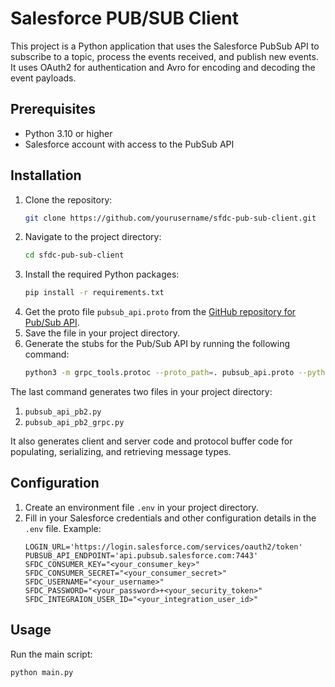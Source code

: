 # Salesforce PUB/SUB Client

This project is a Python application that uses the Salesforce PubSub API to subscribe to a topic, process the events received, and publish new events. It uses OAuth2 for authentication and Avro for encoding and decoding the event payloads.

## Prerequisites

- Python 3.10 or higher
- Salesforce account with access to the PubSub API

## Installation

1. Clone the repository:
    ```bash
    git clone https://github.com/yourusername/sfdc-pub-sub-client.git
    ```
2. Navigate to the project directory:
    ```bash
    cd sfdc-pub-sub-client
    ```
3. Install the required Python packages:
    ```bash
    pip install -r requirements.txt
    ```
4. Get the proto file `pubsub_api.proto` from the [GitHub repository for Pub/Sub API](https://github.com/forcedotcom/pub-sub-api).
5. Save the file in your project directory.
6. Generate the stubs for the Pub/Sub API by running the following command:
    ```bash
    python3 -m grpc_tools.protoc --proto_path=. pubsub_api.proto --python_out=. --grpc_python_out=.
    ```
The last command generates two files in your project directory:
1. `pubsub_api_pb2.py`
2. `pubsub_api_pb2_grpc.py`

It also generates client and server code and protocol buffer code for populating, serializing, and retrieving message types.

## Configuration

1. Create an environment file `.env` in your project directory.
2. Fill in your Salesforce credentials and other configuration details in the `.env` file. Example:
    ```dotenv
    LOGIN_URL='https://login.salesforce.com/services/oauth2/token'
    PUBSUB_API_ENDPOINT='api.pubsub.salesforce.com:7443'
    SFDC_CONSUMER_KEY="<your_consumer_key>"
    SFDC_CONSUMER_SECRET="<your_consumer_secret>"
    SFDC_USERNAME="<your_username>"
    SFDC_PASSWORD="<your_password>+<your_security_token>"
    SFDC_INTEGRAION_USER_ID="<your_integration_user_id>"
    ```

## Usage

Run the main script:
```bash
python main.py
```